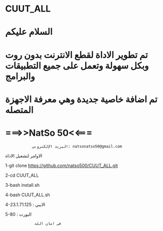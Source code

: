 # CUUT_ALL

# السلام عليكم 

#  تم تطوير الاداة لقطع الانترنت بدون روت وبكل سهولة وتعمل على جميع التطبيقات والبرامج 


#  تم اضافة خاصية جديدة وهي معرفة الاجهزة المتصله 



#  ===>>NatSo 50<<===


     
                البريد الإلكتروني: natsonatso50@gmail.com
الاوامر لتشغيل الاداة
 

1-git clone https://github.com/natso500/CUUT_ALL.git


2-cd CUUT_ALL

3-bash install.sh

4-bash CUUT_ALL.sh




4-الايبي : 23.1.71.125

5-80 : البورت




                 في امان الله

